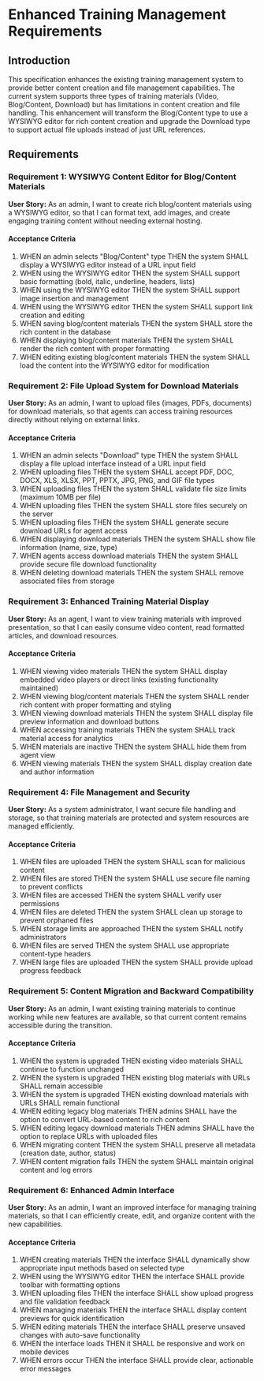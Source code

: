 # Enhanced Training Management Requirements

## Introduction

This specification enhances the existing training management system to provide better content creation and file management capabilities. The current system supports three types of training materials (Video, Blog/Content, Download) but has limitations in content creation and file handling. This enhancement will transform the Blog/Content type to use a WYSIWYG editor for rich content creation and upgrade the Download type to support actual file uploads instead of just URL references.

## Requirements

### Requirement 1: WYSIWYG Content Editor for Blog/Content Materials

**User Story:** As an admin, I want to create rich blog/content materials using a WYSIWYG editor, so that I can format text, add images, and create engaging training content without needing external hosting.

#### Acceptance Criteria

1. WHEN an admin selects "Blog/Content" type THEN the system SHALL display a WYSIWYG editor instead of a URL input field
2. WHEN using the WYSIWYG editor THEN the system SHALL support basic formatting (bold, italic, underline, headers, lists)
3. WHEN using the WYSIWYG editor THEN the system SHALL support image insertion and management
4. WHEN using the WYSIWYG editor THEN the system SHALL support link creation and editing
5. WHEN saving blog/content materials THEN the system SHALL store the rich content in the database
6. WHEN displaying blog/content materials THEN the system SHALL render the rich content with proper formatting
7. WHEN editing existing blog/content materials THEN the system SHALL load the content into the WYSIWYG editor for modification

### Requirement 2: File Upload System for Download Materials

**User Story:** As an admin, I want to upload files (images, PDFs, documents) for download materials, so that agents can access training resources directly without relying on external links.

#### Acceptance Criteria

1. WHEN an admin selects "Download" type THEN the system SHALL display a file upload interface instead of a URL input field
2. WHEN uploading files THEN the system SHALL accept PDF, DOC, DOCX, XLS, XLSX, PPT, PPTX, JPG, PNG, and GIF file types
3. WHEN uploading files THEN the system SHALL validate file size limits (maximum 10MB per file)
4. WHEN uploading files THEN the system SHALL store files securely on the server
5. WHEN uploading files THEN the system SHALL generate secure download URLs for agent access
6. WHEN displaying download materials THEN the system SHALL show file information (name, size, type)
7. WHEN agents access download materials THEN the system SHALL provide secure file download functionality
8. WHEN deleting download materials THEN the system SHALL remove associated files from storage

### Requirement 3: Enhanced Training Material Display

**User Story:** As an agent, I want to view training materials with improved presentation, so that I can easily consume video content, read formatted articles, and download resources.

#### Acceptance Criteria

1. WHEN viewing video materials THEN the system SHALL display embedded video players or direct links (existing functionality maintained)
2. WHEN viewing blog/content materials THEN the system SHALL render rich content with proper formatting and styling
3. WHEN viewing download materials THEN the system SHALL display file preview information and download buttons
4. WHEN accessing training materials THEN the system SHALL track material access for analytics
5. WHEN materials are inactive THEN the system SHALL hide them from agent view
6. WHEN viewing materials THEN the system SHALL display creation date and author information

### Requirement 4: File Management and Security

**User Story:** As a system administrator, I want secure file handling and storage, so that training materials are protected and system resources are managed efficiently.

#### Acceptance Criteria

1. WHEN files are uploaded THEN the system SHALL scan for malicious content
2. WHEN files are stored THEN the system SHALL use secure file naming to prevent conflicts
3. WHEN files are accessed THEN the system SHALL verify user permissions
4. WHEN files are deleted THEN the system SHALL clean up storage to prevent orphaned files
5. WHEN storage limits are approached THEN the system SHALL notify administrators
6. WHEN files are served THEN the system SHALL use appropriate content-type headers
7. WHEN large files are uploaded THEN the system SHALL provide upload progress feedback

### Requirement 5: Content Migration and Backward Compatibility

**User Story:** As an admin, I want existing training materials to continue working while new features are available, so that current content remains accessible during the transition.

#### Acceptance Criteria

1. WHEN the system is upgraded THEN existing video materials SHALL continue to function unchanged
2. WHEN the system is upgraded THEN existing blog materials with URLs SHALL remain accessible
3. WHEN the system is upgraded THEN existing download materials with URLs SHALL remain functional
4. WHEN editing legacy blog materials THEN admins SHALL have the option to convert URL-based content to rich content
5. WHEN editing legacy download materials THEN admins SHALL have the option to replace URLs with uploaded files
6. WHEN migrating content THEN the system SHALL preserve all metadata (creation date, author, status)
7. WHEN content migration fails THEN the system SHALL maintain original content and log errors

### Requirement 6: Enhanced Admin Interface

**User Story:** As an admin, I want an improved interface for managing training materials, so that I can efficiently create, edit, and organize content with the new capabilities.

#### Acceptance Criteria

1. WHEN creating materials THEN the interface SHALL dynamically show appropriate input methods based on selected type
2. WHEN using the WYSIWYG editor THEN the interface SHALL provide toolbar with formatting options
3. WHEN uploading files THEN the interface SHALL show upload progress and file validation feedback
4. WHEN managing materials THEN the interface SHALL display content previews for quick identification
5. WHEN editing materials THEN the interface SHALL preserve unsaved changes with auto-save functionality
6. WHEN the interface loads THEN it SHALL be responsive and work on mobile devices
7. WHEN errors occur THEN the interface SHALL provide clear, actionable error messages